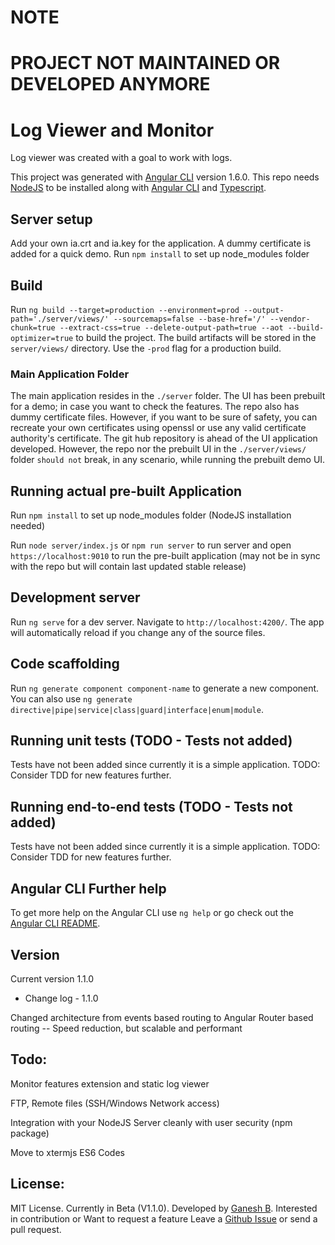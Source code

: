 # NOTE
# PROJECT NOT MAINTAINED OR DEVELOPED ANYMORE

# Log Viewer and Monitor

Log viewer was created with a goal to work with logs.

This project was generated with [Angular CLI](https://github.com/angular/angular-cli) version 1.6.0. This repo needs [NodeJS](https://www.nodejs.org) to be installed along with [Angular CLI](https://github.com/angular/angular-cli) and [Typescript](https://www.typescriptlang.org/).

## Server setup

Add your own ia.crt and ia.key for the application. A dummy certificate is added for a quick demo.
Run `npm install` to set up node_modules folder

## Build

Run `ng build --target=production --environment=prod --output-path='./server/views/' --sourcemaps=false --base-href='/' --vendor-chunk=true --extract-css=true --delete-output-path=true --aot --build-optimizer=true` to build the project. The build artifacts will be stored in the `server/views/` directory. Use the `-prod` flag for a production build.

### Main Application Folder

The main application resides in the `./server` folder. The UI has been prebuilt for a demo; in case you want to check the features. The repo also has dummy certificate files. However, if you want to be sure of safety, you can recreate your own certificates using openssl or use any valid certificate authority's certificate. The git hub repository is ahead of the UI application developed. However, the repo nor the prebuilt UI in the `./server/views/` folder `should not` break, in any scenario, while running the prebuilt demo UI.

## Running actual pre-built Application

Run `npm install` to set up node_modules folder (NodeJS installation needed)

Run `node server/index.js` or `npm run server` to run server and open `https://localhost:9010` to run the pre-built application (may not be in sync with the repo but will contain last updated stable release)

## Development server

Run `ng serve` for a dev server. Navigate to `http://localhost:4200/`. The app will automatically reload if you change any of the source files.

## Code scaffolding

Run `ng generate component component-name` to generate a new component. You can also use `ng generate directive|pipe|service|class|guard|interface|enum|module`.

## Running unit tests (TODO - Tests not added)

Tests have not been added since currently it is a simple application. TODO: Consider TDD for new features further.

## Running end-to-end tests (TODO - Tests not added)

Tests have not been added since currently it is a simple application. TODO: Consider TDD for new features further.

## Angular CLI Further help

To get more help on the Angular CLI use `ng help` or go check out the [Angular CLI README](https://github.com/angular/angular-cli/blob/master/README.md).

## Version

Current version 1.1.0

* Change log - 1.1.0

Changed architecture from events based routing to Angular Router based routing
-- Speed reduction, but scalable and performant

## Todo:

Monitor features extension and static log viewer

FTP, Remote files (SSH/Windows Network access)

Integration with your NodeJS Server cleanly with user security (npm package)

Move to xtermjs ES6 Codes

## License: 
                    
MIT License. Currently in Beta (V1.1.0). Developed by [Ganesh B](https://github.com/ganeshkbhat). Interested in contribution or Want to request a feature Leave a [Github Issue](https://github.com/ganeshkbhat/logmonitor/issues) or send a pull request.
